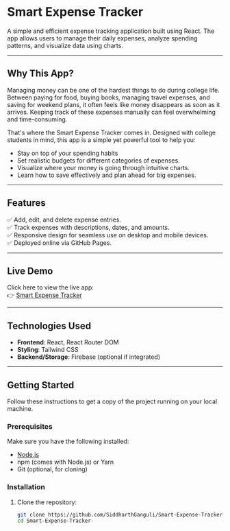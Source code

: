 # Smart Expense Tracker

A simple and efficient expense tracking application built using React. The app allows users to manage their daily expenses, analyze spending patterns, and visualize data using charts.

---
## Why This App?
Managing money can be one of the hardest things to do during college life. Between paying for food, buying books, managing travel expenses, and saving for weekend plans, it often feels like money disappears as soon as it arrives. Keeping track of these expenses manually can feel overwhelming and time-consuming.

That's where the Smart Expense Tracker comes in. Designed with college students in mind, this app is a simple yet powerful tool to help you:

* Stay on top of your spending habits
* Set realistic budgets for different categories of expenses.
* Visualize where your money is going through intuitive charts.
* Learn how to save effectively and plan ahead for big expenses.
--- 

## Features

✅ Add, edit, and delete expense entries.  
✅ Track expenses with descriptions, dates, and amounts.    
✅ Responsive design for seamless use on desktop and mobile devices.  
✅ Deployed online via GitHub Pages.  

---

## Live Demo

Click here to view the live app:  
👉 [Smart Expense Tracker](https://SiddharthGanguli.github.io/Smart-Expense-Tracker-/)

---

## Technologies Used

- **Frontend**: React, React Router DOM  
- **Styling**: Tailwind CSS  
- **Backend/Storage**: Firebase (optional if integrated)  

---

## Getting Started

Follow these instructions to get a copy of the project running on your local machine.

### Prerequisites

Make sure you have the following installed:

- [Node.js](https://nodejs.org)
- npm (comes with Node.js) or Yarn
- Git (optional, for cloning)

### Installation

1. Clone the repository:

   ```bash
   git clone https://github.com/SiddharthGanguli/Smart-Expense-Tracker-.git
   cd Smart-Expense-Tracker-

